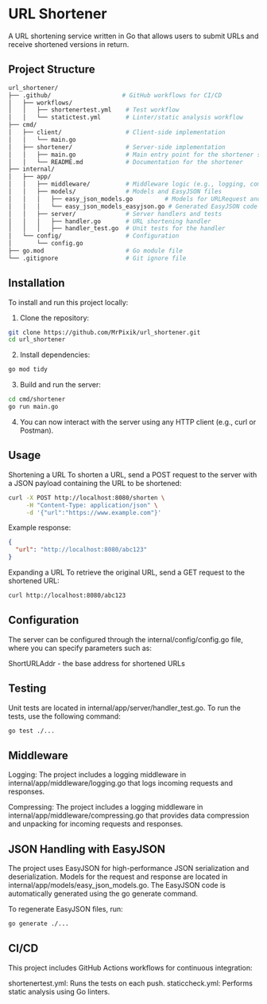 # URL Shortener

A URL shortening service written in Go that allows users to submit URLs and receive shortened versions in return.

## Project Structure

```bash
url_shortener/
├── .github/                    # GitHub workflows for CI/CD
│   ├── workflows/
│   │   ├── shortenertest.yml    # Test workflow
│   │   └── statictest.yml       # Linter/static analysis workflow
├── cmd/
│   ├── client/                  # Client-side implementation
│   │   └── main.go
│   ├── shortener/               # Server-side implementation
│   │   ├── main.go              # Main entry point for the shortener service
│   │   └── README.md            # Documentation for the shortener
├── internal/
│   ├── app/
│   │   ├── middleware/          # Middleware logic (e.g., logging, compressing# )
│   │   ├── models/              # Models and EasyJSON files
│   │   │   ├── easy_json_models.go         # Models for URLRequest and URLResponse
│   │   │   └── easy_json_models_easyjson.go # Generated EasyJSON code
│   │   ├── server/              # Server handlers and tests
│   │   │   ├── handler.go       # URL shortening handler
│   │   │   ├── handler_test.go  # Unit tests for the handler
│   └── config/                  # Configuration
│       └── config.go
├── go.mod                       # Go module file
└── .gitignore                   # Git ignore file
```
## Installation

To install and run this project locally:

1. Clone the repository:

``` bash
git clone https://github.com/MrPixik/url_shortener.git
cd url_shortener
```
2. Install dependencies:

```bash
go mod tidy
```
3. Build and run the server:

```bash
cd cmd/shortener
go run main.go
```
4. You can now interact with the server using any HTTP client (e.g., curl or Postman).

## Usage

Shortening a URL
To shorten a URL, send a POST request to the server with a JSON payload containing the URL to be shortened:

```bash
curl -X POST http://localhost:8080/shorten \
     -H "Content-Type: application/json" \
     -d '{"url":"https://www.example.com"}'
```
Example response:

```json
{
  "url": "http://localhost:8080/abc123"
}
```
Expanding a URL
To retrieve the original URL, send a GET request to the shortened URL:

```bash
curl http://localhost:8080/abc123
```
## Configuration

The server can be configured through the internal/config/config.go file, where you can specify parameters such as:

ShortURLAddr - the base address for shortened URLs

## Testing

Unit tests are located in internal/app/server/handler_test.go. To run the tests, use the following command:

```bash
go test ./...
```
## Middleware

Logging: The project includes a logging middleware in internal/app/middleware/logging.go that logs incoming requests and responses.

Compressing: The project includes a logging middleware in internal/app/middleware/compressing.go that provides data compression and unpacking for incoming requests and responses. 

## JSON Handling with EasyJSON

The project uses EasyJSON for high-performance JSON serialization and deserialization. Models for the request and response are located in internal/app/models/easy_json_models.go. The EasyJSON code is automatically generated using the go generate command.

To regenerate EasyJSON files, run:

```bash
go generate ./...
```
## CI/CD
This project includes GitHub Actions workflows for continuous integration:

shortenertest.yml: Runs the tests on each push.
staticcheck.yml: Performs static analysis using Go linters.
